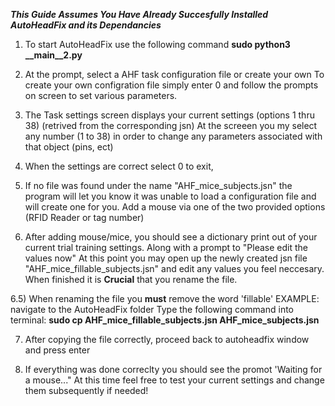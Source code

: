 *****This Guide Assumes You Have Already Succesfully Installed AutoHeadFix and its Dependancies*****
1) To start AutoHeadFix use the following command **sudo python3 __main__2.py**

2) At the prompt, select a AHF task configuration file or create your own  To create your own configration file simply enter 0 and follow the prompts on screen to set various parameters.

3) The Task settings screen displays your current settings (options 1 thru 38) (retrived from the corresponding jsn)
    At the screeen you my select any number (1 to 38) in order to change any parameters associated with that object (pins, ect)

4) When the settings are correct select 0 to exit,

5) If no file was found under the name "AHF_mice_subjects.jsn" the program will let you know it was unable to load a configuration file and will create one for you. Add a mouse via one of the two provided options (RFID Reader or tag number)

6) After adding mouse/mice, you should see a dictionary print out of your current trial training settings. Along with a prompt to "Please edit the values now" At this point you may open up the newly created jsn file "AHF_mice_fillable_subjects.jsn" and edit any values you feel neccesary. When finished it is **Crucial** that you rename the file. 

6.5) When renaming the file you **must** remove the word 'fillable' EXAMPLE: navigate to the AutoHeadFix folder
    Type the following command into terminal: **sudo cp AHF_mice_fillable_subjects.jsn AHF_mice_subjects.jsn**

7) After copying the file correctly, proceed back to autoheadfix window and press enter

8) If everything was done correclty you should see the promot 'Waiting for a mouse..."
  At this time feel free to test your current settings and change them subsequently if needed!

